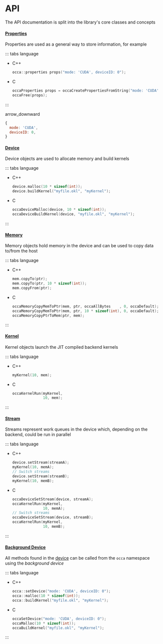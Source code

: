 # API

The API documentation is split into the library's core classes and concepts

#### [Properties](/api/properties)

Properties are used as a general way to store information, for example

::: tabs language

- C++
    ```cpp
    occa::properties props("mode: 'CUDA', deviceID: 0");
    ```

- C
    ```c
    occaProperties props = occaCreatePropertiesFromString("mode: 'CUDA', deviceID: 0");
    occaFree(props);
    ```

:::

<md-icon class="transform-arrow">arrow_downward</md-icon>

```js
{
  mode: 'CUDA',
  deviceID: 0,
}
```

#### [Device](/api/device)

Device objects are used to allocate memory and build kernels

::: tabs language

- C++
    ```cpp
    device.malloc(10 * sizeof(int));
    device.buildKernel("myfile.okl", "myKernel");
    ```

- C
    ```c
    occaDeviceMalloc(device, 10 * sizeof(int));
    occaDeviceBuildKernel(device, "myfile.okl", "myKernel");
    ```

:::

#### [Memory](/api/memory)

Memory objects hold memory in the device and can be used to copy data to/from the host

::: tabs language

- C++
    ```cpp
    mem.copyTo(ptr);
    mem.copyTo(ptr, 10 * sizeof(int));
    mem.copyFrom(ptr);
    ```

- C
    ```c
    occaMemoryCopyMemToPtr(mem, ptr, occaAllBytes    , 0, occaDefault);
    occaMemoryCopyMemToPtr(mem, ptr, 10 * sizeof(int), 0, occaDefault);
    occaMemoryCopyPtrToMem(ptr, mem);
    ```

:::

#### [Kernel](/api/kernel)

Kernel objects launch the JIT compiled backend kernels

::: tabs language

- C++
    ```cpp
    myKernel(10, mem);
    ```

- C
    ```c
    occaKernelRun(myKernel,
                  10, mem);
    ```

:::

#### [Stream](/api/stream)

Streams represent work queues in the device which, depending on the backend, could be run in parallel

::: tabs language

- C++
    ```cpp
    device.setStream(streamA);
    myKernel(10, memA);
    // Switch streams
    device.setStream(streamB);
    myKernel(10, memB);
    ```

- C
    ```c
    occaDeviceSetStream(device, streamA);
    occaKernelRun(myKernel,
                  10, memA);
    // Switch streams
    occaDeviceSetStream(device, streamB);
    occaKernelRun(myKernel,
                  10, memB);
    ```

:::

#### [Background Device](/api/background-device)

All methods found in the [device](/api/device) can be called from the `occa` namespace using the _background device_

::: tabs language

- C++
    ```cpp
    occa::setDevice("mode: 'CUDA', deviceID: 0");
    occa::malloc(10 * sizeof(int));
    occa::buildKernel("myfile.okl", "myKernel");
    ```

- C
    ```c
    occaSetDevice("mode: 'CUDA', deviceID: 0");
    occaMalloc(10 * sizeof(int));
    occaBuildKernel("myfile.okl", "myKernel");
    ```

:::
